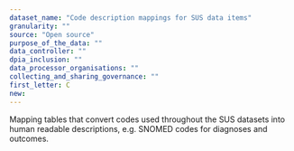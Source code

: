 ```yaml
---
dataset_name: "Code description mappings for SUS data items"
granularity: ""
source: "Open source"
purpose_of_the_data: ""
data_controller: ""
dpia_inclusion: ""
data_processor_organisations: ""
collecting_and_sharing_governance: ""
first_letter: C
new: 
---
```

Mapping tables that convert codes used throughout the SUS datasets into human readable descriptions, e.g. SNOMED codes for diagnoses and outcomes.